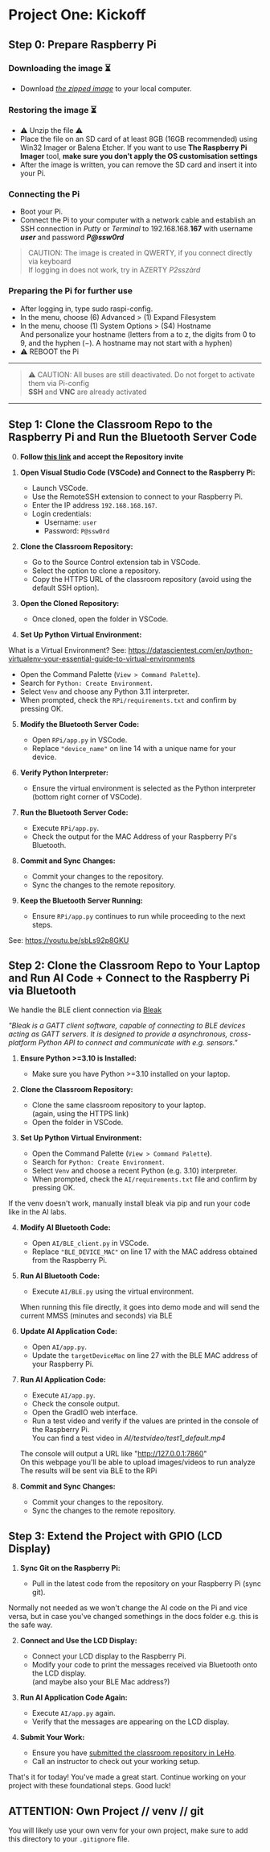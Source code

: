 # Project One: Kickoff

## Step 0: Prepare Raspberry Pi

### Downloading the image ⏳

- Download _[the zipped image](https://studenthowest-my.sharepoint.com/:f:/g/personal/pieter-jan_beeckman2_howest_be/EhvN6b-3rkhNvoiGm1nJvccB4P7t29b8dU11KDgidgkw6A?e=oKj2TG)_ to your local computer.

### Restoring the image ⏳

- ⚠ Unzip the file ⚠
- Place the file on an SD card of at least 8GB (16GB recommended) using Win32 Imager or Balena Etcher.
  If you want to use **The Raspberry Pi Imager** tool, **make sure you don't apply the OS customisation settings**
- After the image is written, you can remove the SD card and insert it into your Pi.

### Connecting the Pi

- Boot your Pi.
- Connect the Pi to your computer with a network cable and establish an SSH connection in _Putty_ or _Terminal_ to 192.168.168.**167** with username **_user_** and password **_P@ssw0rd_**

> CAUTION: The image is created in QWERTY, if you connect directly via keyboard  
> If logging in does not work, try in AZERTY _P2sszàrd_

### Preparing the Pi for further use

- After logging in, type sudo raspi-config.
- In the menu, choose (6) Advanced > (1) Expand Filesystem
- In the menu, choose (1) System Options > (S4) Hostname  
  And personalize your hostname (letters from a to z, the digits from 0 to 9, and the hyphen (−). A hostname may not start with a hyphen)
- ⚠ REBOOT the Pi

---

> ⚠️ CAUTION: All buses are still deactivated. Do not forget to activate them via Pi-config  
> **SSH** and **VNC** are already activated

---

## Step 1: Clone the Classroom Repo to the Raspberry Pi and Run the Bluetooth Server Code

0. **Follow [this link](https://classroom.github.com/a/kXt4USpr) and accept the Repository invite**

1. **Open Visual Studio Code (VSCode) and Connect to the Raspberry Pi:**

   - Launch VSCode.
   - Use the RemoteSSH extension to connect to your Raspberry Pi.
   - Enter the IP address `192.168.168.167`.
   - Login credentials:
     - Username: `user`
     - Password: `P@ssw0rd`

2. **Clone the Classroom Repository:**

   - Go to the Source Control extension tab in VSCode.
   - Select the option to clone a repository.
   - Copy the HTTPS URL of the classroom repository (avoid using the default SSH option).

3. **Open the Cloned Repository:**

   - Once cloned, open the folder in VSCode.

4. **Set Up Python Virtual Environment:**

What is a Virtual Environment? See: https://datascientest.com/en/python-virtualenv-your-essential-guide-to-virtual-environments

- Open the Command Palette (`View > Command Palette`).
- Search for `Python: Create Environment`.
- Select `Venv` and choose any Python 3.11 interpreter.
- When prompted, check the `RPi/requirements.txt` and confirm by pressing OK.

5. **Modify the Bluetooth Server Code:**

   - Open `RPi/app.py` in VSCode.
   - Replace `"device_name"` on line 14 with a unique name for your device.

6. **Verify Python Interpreter:**

   - Ensure the virtual environment is selected as the Python interpreter (bottom right corner of VSCode).

7. **Run the Bluetooth Server Code:**

   - Execute `RPi/app.py`.
   - Check the output for the MAC Address of your Raspberry Pi's Bluetooth.

8. **Commit and Sync Changes:**

   - Commit your changes to the repository.
   - Sync the changes to the remote repository.

9. **Keep the Bluetooth Server Running:**
   - Ensure `RPi/app.py` continues to run while proceeding to the next steps.

See: https://youtu.be/sbLs92p8GKU

## Step 2: Clone the Classroom Repo to Your **Laptop** and Run AI Code + Connect to the Raspberry Pi via Bluetooth

We handle the BLE client connection via [Bleak](https://pypi.org/project/bleak/)

_"Bleak is a GATT client software, capable of connecting to BLE devices acting as GATT servers. It is designed to provide a asynchronous, cross-platform Python API to connect and communicate with e.g. sensors."_

1. **Ensure Python >=3.10 is Installed:**

   - Make sure you have Python >=3.10 installed on your laptop.

2. **Clone the Classroom Repository:**

   - Clone the same classroom repository to your laptop.  
     (again, using the HTTPS link)
   - Open the folder in VSCode.

3. **Set Up Python Virtual Environment:**

   - Open the Command Palette (`View > Command Palette`).
   - Search for `Python: Create Environment`.
   - Select `Venv` and choose a recent Python (e.g. 3.10) interpreter.
   - When prompted, check the `AI/requirements.txt` file and confirm by pressing OK.

If the venv doesn't work, manually install bleak via pip and run your code like in the AI labs.

4. **Modify AI Bluetooth Code:**

   - Open `AI/BLE_client.py` in VSCode.
   - Replace `"BLE_DEVICE_MAC"` on line 17 with the MAC address obtained from the Raspberry Pi.

5. **Run AI Bluetooth Code:**

   - Execute `AI/BLE.py` using the virtual environment.

   When running this file directly, it goes into demo mode and will send the current MMSS (minutes and seconds) via BLE

6. **Update AI Application Code:**

   - Open `AI/app.py`.
   - Update the `targetDeviceMac` on line 27 with the BLE MAC address of your Raspberry Pi.

7. **Run AI Application Code:**

   - Execute `AI/app.py`.
   - Check the console output.
   - Open the GradIO web interface.
   - Run a test video and verify if the values are printed in the console of the Raspberry Pi.  
     You can find a test video in _AI/testvideo/test1_default.mp4_

   The console will output a URL like "http://127.0.0.1:7860"  
   On this webpage you'll be able to upload images/videos to run analyze  
   The results will be sent via BLE to the RPi

8. **Commit and Sync Changes:**
   - Commit your changes to the repository.
   - Sync the changes to the remote repository.

## Step 3: Extend the Project with GPIO (LCD Display)

1. **Sync Git on the Raspberry Pi:**

   - Pull in the latest code from the repository on your Raspberry Pi (sync git).

Normally not needed as we won't change the AI code on the Pi and vice versa, but in case you've changed somethings in the docs folder e.g. this is the safe way.

2. **Connect and Use the LCD Display:**

   - Connect your LCD display to the Raspberry Pi.
   - Modify your code to print the messages received via Bluetooth onto the LCD display.  
     (and maybe also your BLE Mac address?)

3. **Run AI Application Code Again:**

   - Execute `AI/app.py` again.
   - Verify that the messages are appearing on the LCD display.

4. **Submit Your Work:**
   - Ensure you have [submitted the classroom repository in LeHo](https://leho-howest.instructure.com/courses/21067/assignments/187983).
   - Call an instructor to check out your working setup.

That's it for today! You've made a great start. Continue working on your project with these foundational steps. Good luck!

## ATTENTION: Own Project // venv // git

You will likely use your own venv for your own project, make sure to add this directory to your `.gitignore` file.

